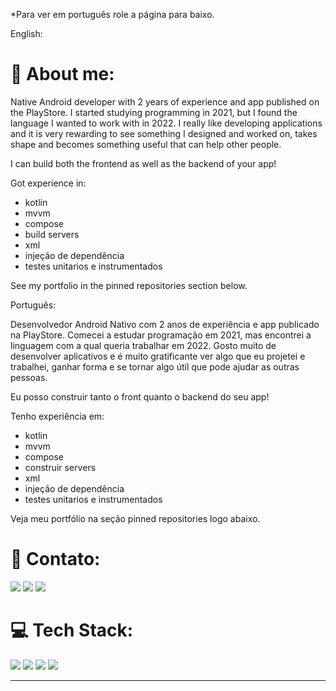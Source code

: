 *Para ver em português role a página para baixo.

English: 
# 💫 About me:
Native Android developer with 2 years of experience and app published on the PlayStore. I started studying programming in 2021, but I found
the language I wanted to work with in 2022. I really like developing applications and it is very rewarding to see
something I designed and worked on, takes shape and becomes something useful that can help other people.

I can build both the frontend as well as the backend of your app!

Got experience in:
- kotlin
- mvvm
- compose
- build servers
- xml
- injeção de dependência
- testes unitarios e instrumentados

See my portfolio in the pinned repositories section below.

Português:

Desenvolvedor Android Nativo com 2 anos de experiência e app publicado na PlayStore. Comecei a estudar programação em 2021, mas encontrei
a linguagem com a qual queria trabalhar em 2022. Gosto muito de desenvolver aplicativos e é muito gratificante ver
algo que eu projetei e trabalhei, ganhar forma e se tornar algo útil que pode ajudar as outras pessoas.

Eu posso construir tanto o front quanto o backend do seu app!


Tenho experiência em:
- kotlin
- mvvm
- compose
- construir servers
- xml
- injeção de dependência
- testes unitarios e instrumentados

Veja meu portfólio na seção pinned repositories logo abaixo.



# 📧 Contato:

<a href="mailto:rubens_assis@outlook.com.br"><img src="https://img.shields.io/badge/Microsoft_Outlook-0078D4?style=for-the-badge&logo=microsoft-outlook&logoColor=white"/><a/>
<a href="https://www.linkedin.com/in/rubens-francisco-125529162/"><img src="https://img.shields.io/badge/LinkedIn-0077B5?style=for-the-badge&logo=linkedin&logoColor=white"/><a/>
<a href="https://wa.me/+5511961422254"><img src="https://img.shields.io/badge/WhatsApp-25D366?style=for-the-badge&logo=whatsapp&logoColor=white"/><a/>


# 💻 Tech Stack:

<img src="https://img.shields.io/badge/Android-3DDC84?style=for-the-badge&logo=android&logoColor=white"/> <img src="https://img.shields.io/badge/Kotlin-0095D5?&style=for-the-badge&logo=kotlin&logoColor=white"/>
<img src="https://img.shields.io/badge/Android_Studio-3DDC84?style=for-the-badge&logo=android-studio&logoColor=white"/>
<img src="https://img.shields.io/badge/GitHub-100000?style=for-the-badge&logo=github&logoColor=white"/>

---
